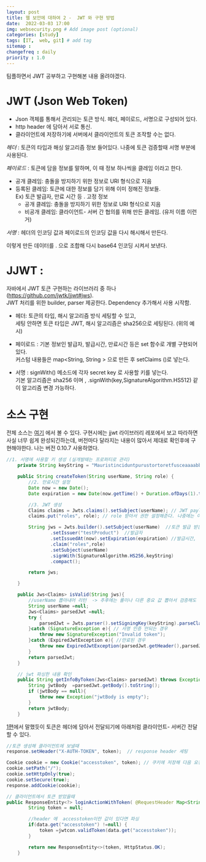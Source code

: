 ```yaml
---
layout: post
title: 웹 보안에 대하여 2 -  JWT 와 구현 방법
date:  2022-03-03 17:00
img: websecurity.png # Add image post (optional)
categories: [study]
tags: [IT,  web, git] # add tag
sitemap :
changefreq : daily
priority : 1.0
---
```


팀플하면서 JWT 공부하고 구현해본 내용 올려야겠다.  

# JWT (Json Web Token) 
- Json 객체를 통해서 관리되는 토큰 방식. 헤더, 페이로드, 서명으로 구성되어 있다.
- http header 에 담아서 서로 통신.
- 클라이언트에 저장하기에  서버에서 클라이언트의 토큰 조작할 수는 없다.  
                
 *헤더* : 토큰의 타입과  해싱 알고리즘 정보 들어있다. 나중에  토큰 검증할때 서명 부분에 사용된다. 

*페이로드* : 토큰에 담을 정보를 말하며, 이 때 정보 하나씩을 클레임 이라고 한다.  
  - 공개 클레임: 충돌을 방지하기 위한 정보로 URI 형식으로 지음
- 등록된 클레임:  토큰에 대한 정보를 담기 위해 이미 정해진 정보들.     
	Ex) 토큰 발급자,  만료 시간 등 . 고정 정보
	- 공개 클레임: 충돌을 방지하기 위한 정보로 URI 형식으로 지음
	- 비공개 클레임:  클라이언트- 서버 간 협의를 위해 만든 클레임.  (유저 이름 이런거) 

*서명* : 헤더의 인코딩 값과 페이로드의 인코딩 값을 다시 해시해서 만든다. 

이렇게 만든 데이터를 .  으로 조합해 다시 base64 인코딩 시켜서 보낸다. 

# JJWT :  
   자바에서 JWT 토큰 구현하는 라이브러리 중 하나 (https://github.com/jwtk/jjwt#jws).   
   JWT 처리를 위한 builder, parser  제공한다. Dependency 추가해서 사용 시작함. 

- 헤더: 토큰의 타입, 해시 알고리즘 방식 세팅할 수 있고,   
                세팅 안하면 토큰 타입은 JWT,  해시 알고리즘은 sha256으로 세팅된다. (위의 예시)     

-  페이로드 : 기본 정보인 발급자,  발급시간, 만료시간 등은 set  함수로 개별 구현되어있다.  
                        커스텀  내용들은 map<String, String >  으로 만든 후 setClaims ()로  넣는다. 
-  서명 : signWith() 메소드에 각자 secret key 로 사용할 키를 넣는다.    
                  기본 알고리즘은 sha256 이며 , .signWith(key,SignatureAlgorithm.HS512)  같이 알고리즘 변경 가능하다.   

# 소스 구현 
전체 소스는 [여기](https://github.com/yejinha/jwtStudy) 에서 볼 수 있다. 
구현시에는 jjwt 라이브러리 레포에서 보고 따라하면 사실 너무 쉽게 완성되긴하는데,  버전마다 달라지는 내용이 많아서 제대로 확인후에 구현해야한다. 
나는 버전 0.10.7 사용하였다.  

~~~java
//1. 서명에 사용할 키 생성 (실개발때는 프로퍼티로 관리)
    private String keyString = "Mauristinciduntpurustortoretfusceaaaabbbbeeeccc";  //랜덤 문장 생성기에서 랜덤 생성

    public String createToken(String userName, String role) {
        //2. 만료시간 설정
        Date now = new Date();
        Date expiration = new Date(now.getTime() + Duration.ofDays(1).toMillis()); // 만료기간 1일

        //3. JWT 생성
        Claims claims = Jwts.claims().setSubject(userName); // JWT payload 에 저장되는 정보단위
        claims.put("roles", role); // role 받아서 권한 설정해준다. 나중에는 이 권한 파싱해서 권한제어에 사용 . (admin -> 관리자 권한, user -> 일반사용자)

        String jws = Jwts.builder().setSubject(userName)  //토큰 발급 받은 사람 특정
                .setIssuer("testProduct")  //발급자
                .setIssuedAt(now).setExpiration(expiration) //발급시간,  만료시간
                .claim("roles",role)
                .setSubject(userName)
                .signWith(SignatureAlgorithm.HS256,keyString)
                .compact();

        return jws;

    }

    public Jws<Claims> isValid(String jws){
        //userName 뽑아내어 리턴  -> 추후에는 롤이나 다른 중요 값 뽑아서 검증해도 됨.
        String userName =null;
        Jws<Claims> parsedJwt =null;
        try {
            parsedJwt = Jwts.parser().setSigningKey(keyString).parseClaimsJws(jws);
        }catch (SignatureException e){ // 서명 인증 안되는 경우
            throw new SignatureException("Invalid token");
        }catch (ExpiredJwtException e){ //만료된 경우
            throw new ExpiredJwtException(parsedJwt.getHeader(),parsedJwt.getBody(),"Expired!");
        }
        return parsedJwt;
    }

    // jwt 파싱한 내용 확인
    public String getInfoByToken(Jws<Claims> parsedJwt) throws Exception {
        String jwtBody  =parsedJwt.getBody().toString();
        if (jwtBody == null){
            throw new Exception("jwtBody is empty");
        }
        return jwtBody;
    }

~~~

[1편](https://yejinha.github.io/posts/web-security-01/)에서 말했듯이 토큰은 헤더에 담아서 전달되기에 아래처럼 클라이언트- 서버간 전달할 수 있다. 

~~~java
//토큰 생성해 클라이언트에 보낼때 
response.setHeader("X-AUTH-TOKEN", token);  // response header 세팅

Cookie cookie = new Cookie("accesstoken", token); // 쿠키에 저장해 다음 요청때 쓸 수 있도록 함.
cookie.setPath("/");
cookie.setHttpOnly(true);
cookie.setSecure(true);
response.addCookie(cookie);
~~~

~~~java
// 클라이언트에서 토큰 받았을때
public ResponseEntity<?> loginActionWithToken( @RequestHeader Map<String, String> data) {
        String token = null;

        //header 에  accesstoken이란 값이 있다면 파싱
        if(data.get("accesstoken") !=null) {
            token =jwtcon.validToken(data.get("accesstoken"));
        }

        return new ResponseEntity<>(token, HttpStatus.OK);
    }
~~~